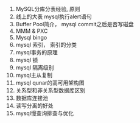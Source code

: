 1. MySQL分库分表经验, 原则
2. 线上的大表 mysql执行alert语句
3. Buffer Pool简介， mysql commit之后是否写磁盘
4. MMM & PXC
5. Mysql bingo
6. mysql 索引， 索引的分类
7. mysql事务的原理
8. mysql 锁
9. mysql 隔离级别
10. mysql主从复制
11. mysql qunar的高可用架构图
12. 关系型和非关系型数据库区别
13. 数据库连接池
14. 读写分离的好处
15. mysql慢查询排查与优化
